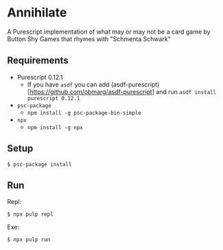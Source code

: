 # Annihilate

A Purescript implementation of what may or may not be a card game by Button Shy Games that rhymes with "Schmenta Schwark"

## Requirements

* Purescript 0.12.1
  * If you have `asdf` you can add (asdf-purescript)[https://github.com/obmarg/asdf-purescript] and run `asdf install purescript 0.12.1`
* `psc-package`
  * `npm install -g psc-package-bin-simple`
* `npx`
  * `npm install -g npx`

## Setup

```
$ psc-package install
```

## Run

Repl:

```
$ npx pulp repl
```

Exe:

```
$ npx pulp run
```
